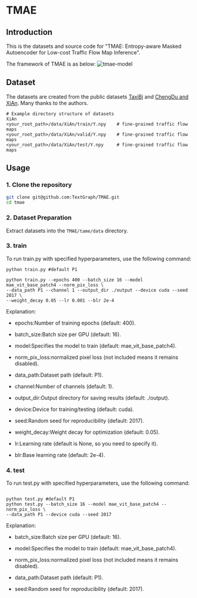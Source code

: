 # TMAE

## Introduction

This is the datasets and source code for "TMAE: Entropy-aware Masked Autoencoder for Low-cost Traffic Flow Map Inference".

The framework of TMAE is as below:
![tmae-model](https://github.com/user-attachments/assets/d5316372-fbe0-46c0-831a-6fa5a25b064b)

## Dataset

The datasets are created from the public datasets [TaxiBj](https://github.com/yoshall/UrbanFM/tree/master/data) and [ChengDu and XiAn](https://github.com/luimoli/RATFM/tree/master/data). Many thanks to the authors.

```
# Example directory structure of datasets
XiAn
<your_root_path>/data/XiAn/train/Y.npy    # fine-grained traffic flow maps
<your_root_path>/data/XiAn/valid/Y.npy    # fine-grained traffic flow maps
<your_root_path>/data/XiAn/test/Y.npy     # fine-grained traffic flow maps
```

## Usage

### 1. Clone the repository

```bash
git clone git@github.com:TextGraph/TMAE.git
cd tmae
```

### 2. Dataset Preparation

Extract datasets into the `TMAE/tame/data` directory.

### 3. train

To run train.py with specified hyperparameters, use the following command:

```
python train.py #default P1

python train.py --epochs 400 --batch_size 16 --model mae_vit_base_patch4 --norm_pix_loss \
--data_path P1 --channel 1 --output_dir ./output --device cuda --seed 2017 \
--weight_decay 0.05 --lr 0.001 --blr 2e-4
```

Explanation:

- epochs:Number of training epochs (default: 400).

- batch_size:Batch size per GPU (default: 16).

- model:Specifies the model to train (default: mae_vit_base_patch4).

- norm_pix_loss:normalized pixel loss (not included means it remains disabled).

- data_path:Dataset path (default: P1).

- channel:Number of channels (default: 1).

- output_dir:Output directory for saving results (default: ./output).

- device:Device for training/testing (default: cuda).

- seed:Random seed for reproducibility (default: 2017).

- weight_decay:Weight decay for optimization (default: 0.05).

- lr:Learning rate (default is None, so you need to specify it).

- blr:Base learning rate (default: 2e-4).

### 4. test

To run test.py with specified hyperparameters, use the following command:

```

python test.py #default P1
python test.py --batch_size 16 --model mae_vit_base_patch4 --norm_pix_loss \
--data_path P1 --device cuda --seed 2017
```

Explanation:

- batch_size:Batch size per GPU (default: 16).

- model:Specifies the model to train (default: mae_vit_base_patch4).

- norm_pix_loss:normalized pixel loss (not included means it remains disabled).

- data_path:Dataset path (default: P1).

- seed:Random seed for reproducibility (default: 2017).
